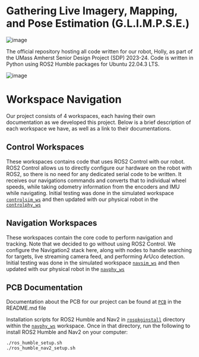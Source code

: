# Gathering Live Imagery, Mapping, and Pose Estimation (G.L.I.M.P.S.E.)
![image](https://github.com/Samalmeida1028/sdp-team-12/assets/41523488/5f221be7-6dd9-4fe7-a9ac-2a6424f06dc6)

The official repository hosting all code written for our robot, Holly, as part of the UMass Amherst Senior Design Project (SDP) 2023-24. Code is written in Python using ROS2 Humble packages for Ubuntu 22.04.3 LTS. 

![image](https://github.com/Samalmeida1028/sdp-team-12/assets/41523488/f71b7bcf-c46c-49c1-87e7-a0b400572acd)

# Workspace Navigation
Our project consists of 4 workspaces, each having their own documentation as we developed this project. Below is a brief description of each workspace we have, as well as a link to their documentations.

## Control Workspaces
These workspaces contains code that uses ROS2 Control with our robot. ROS2 Control allows us to directly configure our hardware on the robot with ROS2, so there is no need for any dedicated serial code to be written. It receives our navigations commands and converts that to individual wheel speeds, while taking odometry information from the encoders and IMU while navigating. Initial testing was done in the simulated workspace [```controlsim_ws```](https://github.com/Samalmeida1028/sdp-team-12/blob/nav_stable/controlsim_ws/README.md) and then updated with our physical robot in the [```controlphy_ws```](https://github.com/Samalmeida1028/sdp-team-12/blob/nav_stable/controlphy_ws/README.md)

## Navigation Workspaces
These workspaces contain the core code to perform navigation and tracking. Note that we decided to go without using ROS2 Control. We configure the Navigation2 stack here, along with nodes to handle searching for targets, live streaming camera feed, and performing ArUco detection. Initial testing was done in the simulated workspace [```navsim_ws```](https://github.com/Samalmeida1028/sdp-team-12/blob/nav_stable/navsim_ws/README.md) and then updated with our physical robot in the [```navphy_ws```](https://github.com/Samalmeida1028/sdp-team-12/blob/nav_stable/navphy_ws/README.md)

## PCB Documentation 
Documentation about the PCB for our project can be found at [```PCB```]() in the README.md file

Installation scripts for ROS2 Humble and Nav2 in [```rospkginstall```](https://github.com/Samalmeida1028/sdp-team-12/tree/nav_stable/navphy_ws/rospkgsinstall) directory within the [```navphy_ws```](https://github.com/Samalmeida1028/sdp-team-12/blob/nav_stable/navphy_ws/README.md) workspace. Once in that directory, run the following to install ROS2 Humble and Nav2 on your computer:
```
./ros_humble_setup.sh
./ros_humble_nav2_setup.sh
```
